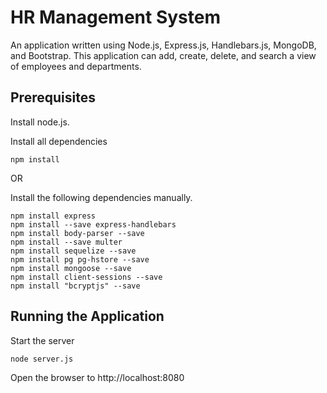 # HR Management System
An application written using Node.js, Express.js, Handlebars.js, MongoDB, and Bootstrap. This application can add, create, delete, and search a view of employees and departments.

## Prerequisites
Install node.js.

Install all dependencies
```
npm install
```

OR 

Install the following dependencies manually.
```
npm install express
npm install --save express-handlebars
npm install body-parser --save
npm install --save multer
npm install sequelize --save
npm install pg pg-hstore --save
npm install mongoose --save
npm install client-sessions --save
npm install "bcryptjs" --save
```

## Running the Application
Start the server
```
node server.js
```

Open the browser to http://localhost:8080